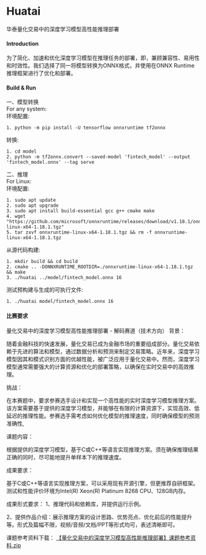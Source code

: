 # Huatai
华泰量化交易中的深度学习模型高性能推理部署


#### Introduction
为了简化、加速和优化深度学习模型在推理任务的部署，即，兼顾兼容性、易用性和时效性。我们选择了同一将模型转换为ONNX格式，并使用在ONNX Runtime推理框架进行了优化和部署。


#### Build & Run
一、模型转换  
For any system:  
环境配置:  
```
1. python -m pip install -U tensorflow onnxruntime tf2onnx
```
转换:
```
1. cd model
2. python -m tf2onnx.convert --saved-model 'fintech_model' --output 'fintech_model.onnx' --tag serve
```

二、推理  
For Linux:  
环境配置:  
```
1. sudo apt update
2. sudo apt upgrade
3. sudo apt install build-essential gcc g++ cmake make
4. wget "https://github.com/microsoft/onnxruntime/releases/download/v1.18.1/onnxruntime-linux-x64-1.18.1.tgz"
5. tar zxvf onnxruntime-linux-x64-1.18.1.tgz && rm -f onnxruntime-linux-x64-1.18.1.tgz
```
从源代码构建:  
```
1. mkdir build && cd build
2. cmake .. -DONNXRUNTIME_ROOTDIR=./onnxruntime-linux-x64-1.18.1.tgz && make
3. ./huatai ../model/fintech_model.onnx 16
```
测试预构建与生成的可执行文件:  
```
1. ./huatai model/fintech_model.onnx 16
```


#### 比赛要求

量化交易中的深度学习模型高性能推理部署 - 解码赛道（技术方向）
背景：

随着金融科技的快速发展，量化交易已成为金融市场的重要组成部分。量化交易依赖于先进的算法和模型，通过数据分析和预测来制定交易策略。近年来，深度学习模型因其和模式识别方面的优越性能，被广泛应用于量化交易中。然而，深度学习模型通常需要强大的计算资源和优化的部署策略，以确保在实时交易中的高效推理。



挑战：

在本赛题中，要求参赛选手设计和实现一个高性能的实时深度学习模型推理方案。该方案需要基于提供的深度学习模型，并能够在有限的计算资源下，实现高效、低延迟的推理性能。参赛选手需考虑如何优化模型的推理速度，同时确保模型的预测准确性,



课题内容：

根据提供的深度学习模型，基于C或C++等语言实现推理方案。须在确保推理结果正确的同时，尽可能地提升单样本下的推理速度。



成果要求：

基于C或C++等语言实现推理方案，可以采用现有开源引擎，但更推荐自研框架。测试和性能评价环境为Intel(R) Xeon(R) Platinum 8268 CPU、128GB内存。

成果形式要求：
1、推理代码和依赖库，并提供运行示例。

2、提供作品介绍：展示推理方案的设计思路、优势亮点、优化前后的性能提升等。形式及篇幅不限，视频/音频/文档/PPT等形式均可，表述清晰即可。



课题参考资料下载：
[【量化交易中的深度学习模型高性能推理部署】课题参考资料.zip](https://uploadfiles.nowcoder.com/files/20240530/328440_1717063678881/%E9%87%8F%E5%8C%96%E4%BA%A4%E6%98%93%E4%B8%AD%E7%9A%84%E6%B7%B1%E5%BA%A6%E5%AD%A6%E4%B9%A0%E6%A8%A1%E5%9E%8B%E9%AB%98%E6%80%A7%E8%83%BD%E6%8E%A8%E7%90%86%E9%83%A8%E7%BD%B2%E8%AF%BE%E9%A2%98%E5%8F%82%E8%80%83%E8%B5%84%E6%96%99.zip)
